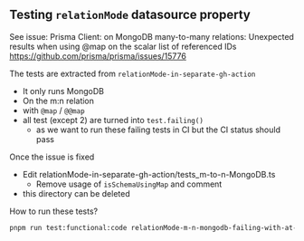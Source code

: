 ## Testing `relationMode` datasource property

See issue: Prisma Client: on MongoDB many-to-many relations: Unexpected results when using @map on the scalar list of referenced IDs
https://github.com/prisma/prisma/issues/15776

The tests are extracted from `relationMode-in-separate-gh-action`

- It only runs MongoDB
- On the m:n relation
- with `@map` / `@@map`
- all test (except 2) are turned into `test.failing()`
  - as we want to run these failing tests in CI but the CI status should pass

Once the issue is fixed

- Edit relationMode-in-separate-gh-action/tests_m-to-n-MongoDB.ts
  - Remove usage of `isSchemaUsingMap` and comment
- this directory can be deleted

How to run these tests?

```sh
pnpm run test:functional:code relationMode-m-n-mongodb-failing-with-at-map
```
